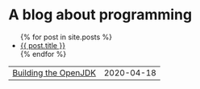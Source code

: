 # A blog about programming

<ul>
  {% for post in site.posts %}
    <li>
      <a href="{{ post.url }}">{{ post.title }}</a>
    </li>
  {% endfor %}
</ul>

| | | 
|-| - |
| [Building the OpenJDK](openjdk.html) | 2020-04-18 |
